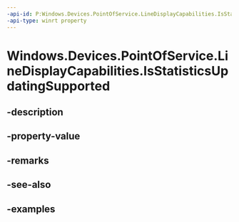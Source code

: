```yaml
---
-api-id: P:Windows.Devices.PointOfService.LineDisplayCapabilities.IsStatisticsUpdatingSupported
-api-type: winrt property
---
```


<!-- Property syntax.
public bool IsStatisticsUpdatingSupported { get; }
-->

# Windows.Devices.PointOfService.LineDisplayCapabilities.IsStatisticsUpdatingSupported

## -description

## -property-value

## -remarks

## -see-also

## -examples

